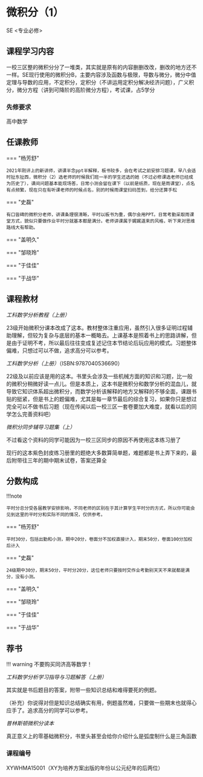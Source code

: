 # 微积分（1）



<div class="badges">
<span class="badge se-badge">SE <专业必修></span>
</div>



## 课程学习内容

一校三区整的微积分分了一堆类，其实就是原有的内容删删改改，删改的地方还不一样。SE现行使用的微积分B，主要内容涉及函数与极限，导数与微分，微分中值定理与导数的应用，不定积分，定积分（不讲运用定积分解决经济问题），广义积分，微分方程（讲到可降阶的高阶微分方程），考试课，占5学分

### 先修要求

高中数学

## 任课教师

=== "杨芳舒"

    2021年刚评上的新讲师，讲课半念ppt半解释，板书较多，会在考试之前安排习题课，早八会适时扯东扯西，微积分（2）选老师的时候我们班一半的学生还选的她（不过必修课选老师已经成为历史了），课间问题基本能现场答，日常小测会留在课下（以前是纸质，现在是雨课堂），点名有点频繁，现在只在有听课老师的时候点名，别的时候雨课堂扫码签到，给分还算手松

=== "史磊"

    有口皆碑的微积分老师，讲课条理很清晰，平时以板书为重，偶尔会用PPT。日常考勤采取雨课堂方式，貌似只要做作业平时分就基本都是满分。老师讲课属于娓娓道来的风格，听下来对思维路线大有帮助。

=== "盖明久"
    
=== "邹晓玲"

=== "于佳佳"

=== "于战华"

## 课程教材

*工科数学分析教程（上册）*

23级开始微积分课本改成了这本。教材整体注重应用，虽然引入很多证明过程辅助理解，但较为复杂与底层的基本一概略去。上课基本是照着书上的思路讲解，但是由于证明不考，所以最后往往变成复述记住本节结论后玩应用的模式。习题整体偏难，只想过可以不做，追求高分可以参考。

*工科数学分析（上册）*（ISBN:9787040536690）

22级及以前应该是用的这本。书里头会涉及一些机械方面的知识和习题，比一般的微积分稍微好读一点儿。但是本质上，这本书是微积分和数学分析的混血儿，就导致它知识体系超出微积分，而数学分析该解释的地方又解释的不够全面，课跟书贴的挺紧，但是书上的题偏难，尤其是每一章节最后的综合复习，如果你只是想过完全可以不做书后习题（现在传闻以后一校三区一套卷要加大难度，就看以后的同学怎么完善资料吧）

*微积分同步辅导习题集（上）*

不过看这个资料的同学可能因为一校三区同步的原因不再使用这本练习册了

现行的这本紫色封皮练习册里的题绝大多数算简单题，难题都是书上弄下来的，最后附带往三年的期中期末试卷，答案还算全


## 分数构成

!!!note

    平时分总分受各届教学安排影响，不同老师的区别在于其计算学生平时分的方式，所以你可能会见到这里的平时分和实际不同的情况，仅供参考。

=== "杨芳舒"

    平时30分，包括出勤和小测，期中20分，卷面分不加权直接计入，期末50分，卷面100分加权后计入

=== "史磊"

    24级期中30分，期末50分，平时分20分，这位老师只要按时交作业考勤别天天不来就都是满分，没有小测。

=== "盖明久"
    
=== "邹晓玲"

=== "于佳佳"

=== "于战华"

## 荐书

!!! warning
    不要购买同济高等数学！

*工科数学分析学习指导与习题解答（上册）*

其实就是书后题目的答案，附带一些知识总结和难得要死的例题。

（补充）你说得对但是知识总结确实有用，例题虽然难，只要做一些期末也就得心应手了。追求高分的同学可以参考。

*普林斯顿微积分读本*

真正意义上的零基础微积分，书里头甚至会给你介绍什么是弧度制什么是三角函数

### 课程编号

XYWHMA15001（XY为培养方案出版的年份以公元纪年的后两位）